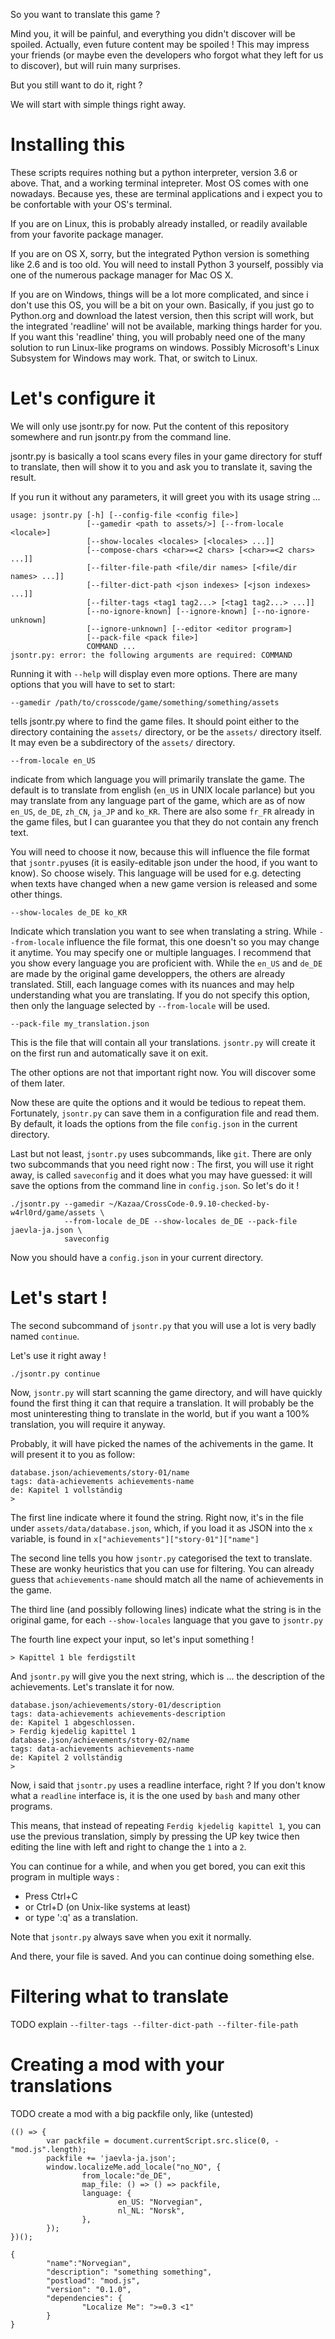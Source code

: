 So you want to translate this game ?
  
Mind you, it will be painful, and everything you didn't discover will
be spoiled.  Actually, even future content may be spoiled ! This may
impress your friends (or maybe even the developers who forgot what they
left for us to discover), but will ruin many surprises.

But you still want to do it, right ?

We will start with simple things right away.

Installing this
===============

These scripts requires nothing but a python interpreter, version 3.6 or above.
That, and a working terminal intepreter.  Most OS comes with one nowadays.
Because yes, these are terminal applications and i expect you to be confortable
with your OS's terminal.

If you are on Linux, this is probably already installed, or readily
available from your favorite package manager.

If you are on OS X, sorry, but the integrated Python version is something like
2.6 and is too old. You will need to install Python 3 yourself, possibly via
one of the numerous package manager for Mac OS X.

If you are on Windows, things will be a lot more complicated, and since i don't
use this OS, you will be a bit on your own.  Basically, if you just go to
Python.org and download the latest version, then this script will work, but
the integrated 'readline' will not be available, marking things harder for you.
If you want this 'readline' thing, you will probably need one of the many solution
to run Linux-like programs on windows.  Possibly Microsoft's Linux Subsystem for Windows
may work.  That, or switch to Linux.

Let's configure it
==================

We will only use jsontr.py for now.  Put the content of this repository somewhere
and run jsontr.py from the command line.

jsontr.py is basically a tool scans every files in your game directory for stuff
to translate, then will show it to you and ask you to translate it, saving the result.

If you run it without any parameters, it will greet you with its usage string ...

```
usage: jsontr.py [-h] [--config-file <config file>]
                 [--gamedir <path to assets/>] [--from-locale <locale>]
                 [--show-locales <locales> [<locales> ...]]
                 [--compose-chars <char>=<2 chars> [<char>=<2 chars> ...]]
                 [--filter-file-path <file/dir names> [<file/dir names> ...]]
                 [--filter-dict-path <json indexes> [<json indexes> ...]]
                 [--filter-tags <tag1 tag2...> [<tag1 tag2...> ...]]
                 [--no-ignore-known] [--ignore-known] [--no-ignore-unknown]
                 [--ignore-unknown] [--editor <editor program>]
                 [--pack-file <pack file>]
                 COMMAND ...
jsontr.py: error: the following arguments are required: COMMAND
```

Running it with `--help` will display even more options.
There are many options that you will have to set to start:

`--gamedir /path/to/crosscode/game/something/something/assets`

tells jsontr.py where to find the game files. It should point either to the directory
containing the `assets/` directory, or be the `assets/` directory itself.  It may even be
a subdirectory of the `assets/` directory.

`--from-locale en_US`

indicate from which language you will primarily translate the game.
The default is to translate from english (`en_US` in UNIX locale parlance) but you
may translate from any language part of the game, which are as of now
`en_US`, `de_DE`, `zh_CN`, `ja_JP` and `ko_KR`.  There are also some `fr_FR` already
in the game files, but I can guarantee you that they do not contain any french text.

You will need to choose it now, because this will influence the file format that
`jsontr.py`uses (it is easily-editable json under the hood, if you want to know).
So choose wisely.  This language will be used for e.g. detecting when texts have changed
when a new game version is released and some other things.

`--show-locales de_DE ko_KR`

Indicate which translation you want to see when translating a string.  While `--from-locale`
influence the file format, this one doesn't so you may change it anytime.
You may specify one or multiple languages. I recommend that you show every language you
are proficient with.  While the `en_US` and `de_DE` are made by the original game developpers,
the others are already translated.  Still, each language comes with its nuances and may help
understanding what you are translating.  If you do not specify this option, then only the
language selected by `--from-locale` will be used.

`--pack-file my_translation.json`

This is the file that will contain all your translations.
`jsontr.py` will create it on the first run and automatically save it on exit.

The other options are not that important right now. You will discover some of them later.

Now these are quite the options and it would be tedious to repeat them. Fortunately,
`jsontr.py` can save them in a configuration file and read them.  By default, it
loads the options from the file `config.json` in the current directory.

Last but not least, `jsontr.py` uses subcommands, like `git`.  There are only two subcommands that
you need right now : The first, you will use it right away, is called `saveconfig`
and it does what you may have guessed: it will save the options from the command
line in `config.json`.  So let's do it !

```
./jsontr.py --gamedir ~/Kazaa/CrossCode-0.9.10-checked-by-w4rl0rd/game/assets \
            --from-locale de_DE --show-locales de_DE --pack-file jaevla-ja.json \
            saveconfig
```

Now you should have a `config.json` in your current directory.

Let's start !
=============

The second subcommand of `jsontr.py` that you will use a lot is very badly named `continue`.

Let's use it right away !

```
./jsontr.py continue
```

Now, `jsontr.py` will start scanning the game directory, and will have quickly found the
first thing it can that require a translation. It will probably be the most uninteresting thing
to translate in the world, but if you want a 100% translation, you will require it anyway.

Probably, it will have picked the names of the achivements in the game.  It will
present it to you as follow:

```
database.json/achievements/story-01/name
tags: data-achievements achievements-name
de: Kapitel 1 vollständig
> 
```

The first line indicate where it found the string. Right now, it's in the file
under `assets/data/database.json`, which, if you load it as JSON into the `x` variable,
is found in `x["achievements"]["story-01"]["name"]`

The second line tells you how `jsontr.py` categorised the text to translate. These
are wonky heuristics that you can use for filtering. You can already guess that
`achievements-name` should match all the name of achievements in the game.

The third line (and possibly following lines) indicate what the string is in
the original game, for each `--show-locales` language that you gave to `jsontr.py`

The fourth line expect your input, so let's input something !

```
> Kapittel 1 ble ferdigstilt
```

And `jsontr.py` will give you the next string, which is ... the description of
the achievements.  Let's translate it for now.

```
database.json/achievements/story-01/description
tags: data-achievements achievements-description
de: Kapitel 1 abgeschlossen.
> Ferdig kjedelig kapittel 1
database.json/achievements/story-02/name
tags: data-achievements achievements-name
de: Kapitel 2 vollständig
>
```

Now, i said that `jsontr.py` uses a readline interface, right ? If you don't know
what a `readline` interface is, it is the one used by `bash` and many other programs.

This means, that instead of repeating `Ferdig kjedelig kapittel 1`, you can 
use the previous translation, simply by pressing the UP key twice
then editing the line with left and right to change the `1` into a `2`.

You can continue for a while, and when you get bored, you can exit
this program in multiple ways :

- Press Ctrl+C
- or Ctrl+D (on Unix-like systems at least)
- or type ':q' as a translation.

Note that `jsontr.py` always save when you exit it normally.

And there, your file is saved. And you can continue doing something else.

Filtering what to translate
===========================

TODO explain `--filter-tags --filter-dict-path --filter-file-path`

Creating a mod with your translations
=====================================

TODO create a mod with a big packfile only, like (untested)

```
(() => {
        var packfile = document.currentScript.src.slice(0, -"mod.js".length);
        packfile += 'jaevla-ja.json';
        window.localizeMe.add_locale("no_NO", {
                from_locale:"de_DE",
                map_file: () => () => packfile,
                language: {
                        en_US: "Norvegian",
                        nl_NL: "Norsk",
                },
        });
})();
```

```
{
        "name":"Norvegian",
        "description": "something something",
        "postload": "mod.js",
        "version": "0.1.0",
        "dependencies": {
                "Localize Me": ">=0.3 <1"
        }
}
```
